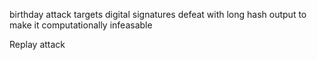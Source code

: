  
 birthday attack
 targets digital signatures
    defeat with long hash output to make it computationally infeasable  


 Replay attack

